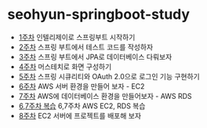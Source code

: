 # seohyun-springboot-study

- [1주차](note/chapter01.md) 인텔리제이로 스프링부트 시작하기
- [2주차](note/chapter02.md) 스프링 부트에서 테스트 코드를 작성하자
- [3주차](note/chapter03.md) 스프링 부트에서 JPA로 데이터베이스 다뤄보자
- [4주차](note/chapter04.md) 머스테치로 화면 구성하기
- [5주차](note/chapter05.md) 스프링 시큐리티와 OAuth 2.0으로 로그인 기능 구현하기
- [6주차](note/chapter06.md) AWS 서버 환경을 만들어 보자 - EC2
- [7주차](note/chapter07.md) AWS에 데이터베이스 환경을 만들어보자 - AWS RDS
- [6,7주차 복습](note/chapter06_07_review.md) 6,7주차 AWS EC2, RDS 복습
- [8주차](note/chapter08.md) EC2 서버에 프로젝트를 배포해 보자